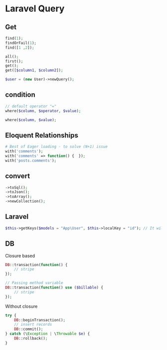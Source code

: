# Laravel Query
## Get
```php
find(1);
findOrFail(1);
find([1 ,2]);

all();
first();
get();
get([$column1, $column2]);

$user = (new User)->newQuery();
```

## condition
```php
// default operator "="
where($column, $operator, $value);

where($column, $value);
```

## Eloquent Relationships
```php
# Best of Eager loading - to solve (N+1) issue
with('comments');
with('comments' => function() {  });
with('posts.comments');
```

## convert
```php
->toSql();
->toJson();
->toArray();
->newCollection();
```

## Laravel
```php
$this->getKeys($models = "App\User", $this->localKey = "id"); // It will return ids 1,2,...
```

## DB
Closure based
```php
DB::transaction(function() {
	// stripe
});

// Passing method variable
DB::transaction(function() use ($billable) {
	// stripe
});
```

Without closure
```php
try {
	DB::beginTransaction();
	// insert records
	DB::commit();
} catch (\Exception | \Throwable $e) {
	DB::rollback();
}
```

